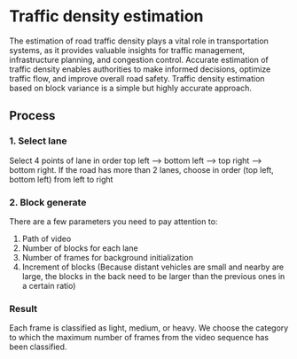 # Traffic density estimation
The estimation of road traffic density plays a vital role in transportation systems, as it provides valuable insights for traffic management, infrastructure planning, and congestion control. Accurate estimation of traffic density enables authorities to make informed decisions, optimize traffic flow, and improve overall road safety. Traffic density estimation based on block variance is a simple but highly accurate approach.

## Process
### 1. Select lane
Select 4 points of lane in order top left --> bottom left --> top right --> bottom right. If the road has more than 2 lanes, choose in order (top left, bottom left) from left to right

### 2. Block generate
There are a few parameters you need to pay attention to:
1. Path of video
2. Number of blocks for each lane
3. Number of frames for background initialization
4. Increment of blocks (Because distant vehicles are small and nearby are large, the blocks in the back need to be larger than the previous ones in a certain ratio)

### Result
Each frame is classified as light, medium, or heavy. We choose the category to which the maximum number of frames from the video sequence has been classified.

